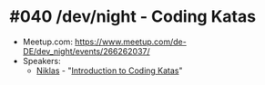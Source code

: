 # #040 /dev/night - Coding Katas

* Meetup.com: https://www.meetup.com/de-DE/dev_night/events/266262037/
* Speakers: 
	* [Niklas](https://twitter.com/niklas_heer) - "[Introduction to Coding Katas](https://slides.com/nheer/040-dev-night-coding_katas)" 
